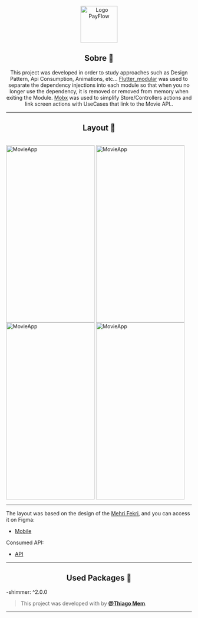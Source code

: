 <p align="center">
      <img src="https://raw.githubusercontent.com/byThiagoMem/movie_app/master/assets/images/logo.png" width="100" alt="Logo PayFlow"/>
</p>

<h2 align="center">Sobre 📖</h2>

<p align="center">
    This project was developed in order to study approaches such as Design Pattern, Api Consumption, Animations, etc...
    <a href="https://pub.dev/packages/flutter_modular">Flutter_modular</a> was used to separate the dependency injections into each module so that when you no longer use the dependency, it is removed or removed from memory when exiting the Module. <a href="https://pub.dev/packages/mobx">Mobx</a> was used to simplify Store/Controllers actions and link screen actions with UseCases that link to the Movie API..<br>
</p>

---

<h2 align="center">Layout 🎨</h2>
   
  <div style="display: inline_block"><br>
      <img align="center" alt="MovieApp" height="480" width="240" src="https://raw.githubusercontent.com/byThiagoMem/movie_app/master/assets/screenshots/home.jpg">
      <img align="center" alt="MovieApp" height="480" width="240" src="https://github.com/byThiagoMem/movie_app/blob/master/assets/screenshots/details.jpg?raw=true">
      <img align="center" alt="MovieApp" height="480" width="240" src="https://github.com/byThiagoMem/movie_app/blob/master/assets/screenshots/sinopsy.jpg?raw=true">
      <img align="center" alt="MovieApp" height="480" width="240" src="https://github.com/byThiagoMem/movie_app/blob/master/assets/screenshots/discover.jpg?raw=true">
      
   </div>
   
   ---

   <p align="left">
      The layout was based on the design of the <a href="https://www.figma.com/@MehriFekri">Mehri Fekri</a>, and you can access it on Figma:
   
   - <a href="https://www.figma.com/community/file/988093088740037911">Mobile</a>
   </p>
   <p align="left">
      Consumed API:
   
   - <a href="https://www.themoviedb.org">API</a>
   </p>

   ---
   
   <h2 align="center">Used Packages 🎨</h2>
   <p align="left">
      -shimmer: ^2.0.0
   </p>

   >This project was developed with by **[@Thiago Mem](https://www.linkedin.com/in/thiago-a-mem-311720130/)**.<br>

---
